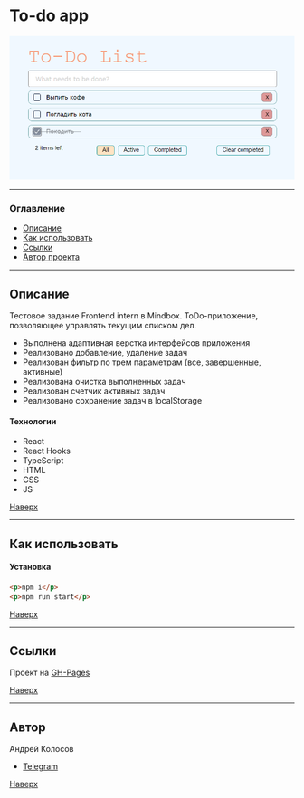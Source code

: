 # <a id="top" />To-do app

![Картинка](./readmeStatic//readme-preview.png)

---

### Оглавление

- [Описание](#description)
- [Как использовать](#how-to-use)
- [Ссылки](#references)
- [Автор проекта](#author)

---

## <a id="description" />Описание

Тестовое задание Frontend intern в Mindbox. ToDo-приложение, позволяющее управлять текущим списком дел.

 * Выполнена адаптивная верстка интерфейсов приложения
 * Реализовано добавление, удаление задач
 * Реализован фильтр по трем параметрам (все, завершенные, активные)
 * Реализована очистка выполненных задач
 * Реализован счетчик активных задач
 * Реализовано сохранение задач в localStorage

#### Технологии

- React
- React Hooks
- TypeScript
- HTML
- CSS
- JS

[Наверх](#top)

---

## <a id="how-to-use" />Как использовать

#### Установка

```html
<p>npm i</p>
<p>npm run start</p>
```

[Наверх](#top)

---

## <a id="references" />Ссылки

Проект на [GH-Pages](https://andreikolosov.github.io/to-do-app/)

[Наверх](#top)

---

## <a id="author" />Автор

Андрей Колосов

- [Telegram](https://t.me/RustyVoid)

[Наверх](#top)
